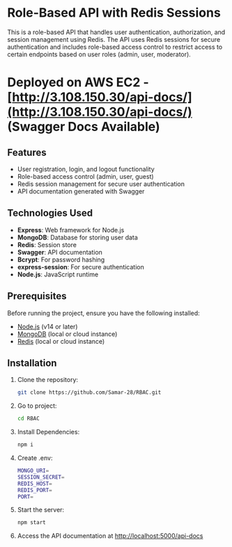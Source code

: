 # Role-Based API with Redis Sessions

This is a role-based API that handles user authentication, authorization, and session management using Redis. The API uses Redis sessions for secure authentication and includes role-based access control to restrict access to certain endpoints based on user roles (admin, user, moderator).

# Deployed on AWS EC2 - [http://3.108.150.30/api-docs/](http://3.108.150.30/api-docs/) (Swagger Docs Available)

## Features
- User registration, login, and logout functionality
- Role-based access control (admin, user, guest)
- Redis session management for secure user authentication
- API documentation generated with Swagger

## Technologies Used
- **Express**: Web framework for Node.js
- **MongoDB**: Database for storing user data
- **Redis**: Session store
- **Swagger**: API documentation
- **Bcrypt**: For password hashing
- **express-session**: For secure authentication
- **Node.js**: JavaScript runtime

## Prerequisites
Before running the project, ensure you have the following installed:
- [Node.js](https://nodejs.org/) (v14 or later)
- [MongoDB](https://www.mongodb.com/) (local or cloud instance)
- [Redis](https://redis.io/) (local or cloud instance)

## Installation

1. Clone the repository:
   ```bash
   git clone https://github.com/Samar-28/RBAC.git
2. Go to project:
   ```bash
   cd RBAC
3. Install Dependencies:
   ```bash
   npm i
4. Create .env:
   ```bash
   MONGO_URI=
   SESSION_SECRET=
   REDIS_HOST=
   REDIS_PORT=
   PORT=
5. Start the server:
   ```bash
   npm start
6. Access the API documentation at [http://localhost:5000/api-docs](http://localhost:5000/api-docs)
